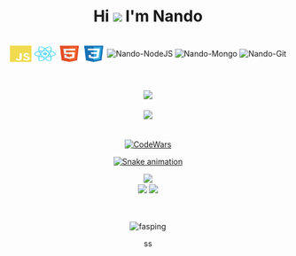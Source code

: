 <h1 align="center">Hi <img src="https://raw.githubusercontent.com/kaueMarques/kaueMarques/master/hi.gif" width="30px">  I'm Nando </h1>
  
<div align="center" style="display: inline_block"><br>  
  <img align="center" alt="Nando-Js" height="30" width="40" src="https://raw.githubusercontent.com/devicons/devicon/master/icons/javascript/javascript-plain.svg">
  <img align="center" alt="Nando-React" height="30" width="40" src="https://raw.githubusercontent.com/devicons/devicon/master/icons/react/react-original.svg">
  <img align="center" alt="Nando-HTML" height="30" width="40" src="https://raw.githubusercontent.com/devicons/devicon/master/icons/html5/html5-original.svg">
  <img align="center" alt="Nando-CSS" height="30" width="40" src="https://raw.githubusercontent.com/devicons/devicon/master/icons/css3/css3-original.svg">
  <img align="center" alt="Nando-NodeJS" height="30" width="40" src="https://cdn.jsdelivr.net/gh/devicons/devicon/icons/nodejs/nodejs-original.svg">
  <img align="center" alt="Nando-Mongo" height="30" width="40" src="https://cdn.jsdelivr.net/gh/devicons/devicon/icons/mongodb/mongodb-original.svg">
  <img align="center" alt="Nando-Git" height="30" width="40" src="https://cdn.jsdelivr.net/gh/devicons/devicon/icons/git/git-original.svg">
  <br><br>
  <br><br>
  <div align="center"> 
  <a href="https://github.com/Fasping">
  <img height="180em" src="https://github-readme-stats.vercel.app/api?username=fasping&show_icons=true&locale=en&theme=ocean_dark"/>
  <br><br>
  <img height="180em" src="https://github-readme-stats.vercel.app/api/top-langs/?username=Fasping&layout=compact&langs_count=7&theme=dracula"/>
 </div>
  <br><br>
  
  <img alt='CodeWars' src='https://www.codewars.com/users/Fasping/badges/large' />  

  
  ![Snake animation](https://github.com/Fasping/Fasping/blob/output/github-contribution-grid-snake.svg)
 
</div>
  <div align="center">
<img src="https://cdn.dribbble.com/users/260312/screenshots/2553737/media/55d2ee70677214c6817f561d8901ec67.gif" width="200"> 
 <div> 
  <a href = "mailto:nandocasesgarcia@gmail.com"><img src="https://img.shields.io/badge/-Gmail-%23333?style=for-the-badge&logo=gmail&logoColor=white"   target="_blank"></a>
  <a href="https://www.linkedin.com/in/fernandocases94" target="_blank"><img src="https://img.shields.io/badge/-LinkedIn-%230077B5?style=for-the-badge&logo=linkedin&logoColor=white" target="_blank"></a> 
    </div>
    <br><br>
    <p align="center"> <img src="https://komarev.com/ghpvc/?username=fasping&label=Profile%20views&color=0e75b6&style=flat" alt="fasping" /> </p>
    
    
ss
